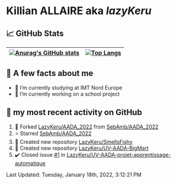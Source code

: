 # **Killian ALLAIRE** aka _lazyKeru_

## 📈 GitHub Stats

| [![Anurag's GitHub stats](https://github-readme-stats.vercel.app/api?username=LazyKeru&theme=graywhite&show_icons=true)](https://github.com/anuraghazra/github-readme-stats) | [![Top Langs](https://github-readme-stats.vercel.app/api/top-langs/?username=LazyKeru)](https://github.com/anuraghazra/github-readme-stats)  
|---|---|

## 📣 A few facts about me

- 🌱 I’m currently studying at IMT Nord Europe
- 🔭 I’m currently working on a school project

## 🌱 my most recent activity on GitHub

<!--RECENT_ACTIVITY:start-->
1. 🔱 Forked [LazyKeru/AADA_2022](https://github.com/LazyKeru/AADA_2022) from [SebAmb/AADA_2022](https://github.com/SebAmb/AADA_2022)
2. ⭐ Starred [SebAmb/AADA_2022](https://github.com/SebAmb/AADA_2022)
3. 📔 Created new repository [LazyKeru/SmellsFishy](https://github.com/LazyKeru/SmellsFishy)
4. 📔 Created new repository [LazyKeru/UV-AADA-BigMart](https://github.com/LazyKeru/UV-AADA-BigMart)
5. ✔️ Closed issue [#1](https://github.com/LazyKeru/UV-AADA-projet-apprentissage-automatique/issues/1) in [LazyKeru/UV-AADA-projet-apprentissage-automatique](https://github.com/LazyKeru/UV-AADA-projet-apprentissage-automatique)
<!--RECENT_ACTIVITY:end-->

<!--RECENT_ACTIVITY:last_update-->
Last Updated: Tuesday, January 18th, 2022, 3:12:21 PM
<!--RECENT_ACTIVITY:last_update_end-->


<!--
**LazyKeru/LazyKeru** is a ✨ _special_ ✨ repository because its `README.md` (this file) appears on your GitHub profile.

Here are some ideas to get you started:

- 🔭 I’m currently working on ...
- 🌱 I’m currently learning ...
- 👯 I’m looking to collaborate on ...
- 🤔 I’m looking for help with ...
- 💬 Ask me about ...
- 📫 How to reach me: ...
- 😄 Pronouns: ...
- ⚡ Fun fact: ...
-->
